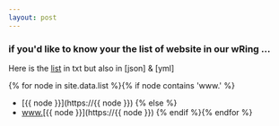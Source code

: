```yaml
---
layout: post
---
```

### if you'd like to know your the list of website in our wRing ...

Here is the [list](../../../list.txt) in txt but also in [json] & [yml] 

{% for node in site.data.list  %}{% if node contains 'www.'  %}
* [{{ node }}](https://{{ node }}) {% else %}
* [www.](https://www.{{node}})[{{ node }}](https://{{ node }}) {% endif %}{% endfor %}

<script>
var json = {% include list.json %}
</script>
